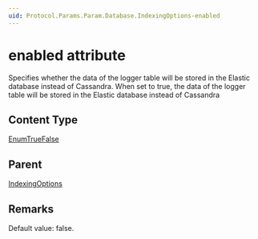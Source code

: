 ```yaml
---
uid: Protocol.Params.Param.Database.IndexingOptions-enabled
---
```


# enabled attribute

Specifies whether the data of the logger table will be stored in the Elastic database instead of Cassandra. When set to true, the data of the logger table will be stored in the Elastic database instead of Cassandra

## Content Type

[EnumTrueFalse](xref:Protocol-EnumTrueFalse)

## Parent

[IndexingOptions](xref:Protocol.Params.Param.Database.IndexingOptions)

## Remarks

Default value: false.
